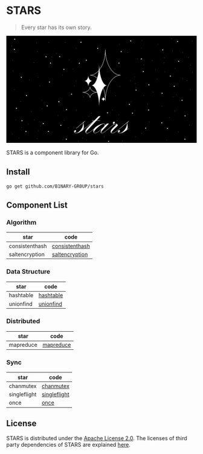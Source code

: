 # STARS

> Every star has its own story.

![stars](images/stars.png)

STARS is a component library for Go.

## Install

```shell
go get github.com/B1NARY-GR0UP/stars
```

## Component List

### Algorithm

| star           | code                                       |
|----------------|--------------------------------------------|
| consistenthash | [consistenthash](algorithm/consistenthash) |
| saltencryption | [saltencryption](algorithm/saltencryption) |

### Data Structure

| star      | code                                 |
|-----------|--------------------------------------|
| hashtable | [hashtable](datastructure/hashtable) |
| unionfind | [unionfind](datastructure/unionfind) |

### Distributed

| star      | code                               |
|-----------|------------------------------------|
| mapreduce | [mapreduce](distributed/mapreduce) |

### Sync

| star         | code                              |
|--------------|-----------------------------------|
| chanmutex    | [chanmutex](sync/chanmutex)       |
| singleflight | [singleflight](sync/singleflight) |
| once         | [once](sync/once)                 |

## License

STARS is distributed under the [Apache License 2.0](./LICENSE). The licenses of third party dependencies of STARS are explained [here](./licenses).